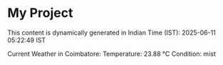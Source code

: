 # My Project

This content is dynamically generated in Indian Time (IST): 2025-06-11 05:22:49 IST


Current Weather in Coimbatore:
Temperature: 23.88 °C
Condition: mist

